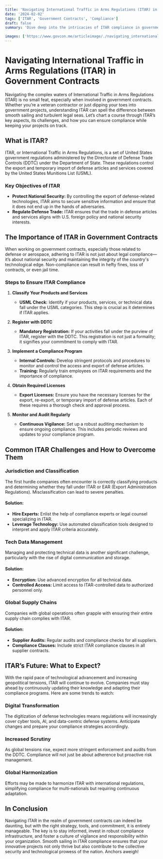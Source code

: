 ```yaml
---
title: 'Navigating International Traffic in Arms Regulations (ITAR) in Government Contracts'
date: '2024-02-02'
tags: ['ITAR', 'Government Contracts', 'Compliance']
draft: false
summary: 'Dive deep into the intricacies of ITAR compliance in government contracts, ensuring your projects sail smoothly while adhering to critical regulations.'

images: ['https://www.govcon.me/articleimage/./navigating_international_traffic_in_arms_regulations_itar_in_government_contracts.webp']
---
```


# Navigating International Traffic in Arms Regulations (ITAR) in Government Contracts

Navigating the complex waters of International Traffic in Arms Regulations (ITAR) is no small feat, especially when involved in government contracts. Whether you’re a veteran contractor or just dipping your toes into government projects, understanding ITAR can spell the difference between smooth sailing and turbulent legal seas. Let’s chart a course through ITAR’s key aspects, its challenges, and how you can ensure compliance while keeping your projects on track.

## What is ITAR?

ITAR, or International Traffic in Arms Regulations, is a set of United States government regulations administered by the Directorate of Defense Trade Controls (DDTC) under the Department of State. These regulations control the export and temporary import of defense articles and services covered by the United States Munitions List (USML).

### Key Objectives of ITAR

- **Protect National Security:** By controlling the export of defense-related technologies, ITAR aims to secure sensitive information and ensure that it does not end up in the hands of adversaries.
- **Regulate Defense Trade:** ITAR ensures that the trade in defense articles and services aligns with U.S. foreign policy and national security interests.

## The Importance of ITAR in Government Contracts

When working on government contracts, especially those related to defense or aerospace, adhering to ITAR is not just about legal compliance—it’s about national security and maintaining the integrity of the country's technological edge. Non-compliance can result in hefty fines, loss of contracts, or even jail time.

### Steps to Ensure ITAR Compliance

1. **Classify Your Products and Services**
   - **USML Check:** Identify if your products, services, or technical data fall under the USML categories. This step is crucial as it determines if ITAR applies.

2. **Register with DDTC**
   - **Mandatory Registration:** If your activities fall under the purview of ITAR, register with the DDTC. This registration is not just a formality; it signifies your commitment to comply with ITAR.

3. **Implement a Compliance Program**
   - **Internal Controls:** Develop stringent protocols and procedures to monitor and control the access and export of defense articles.
   - **Training:** Regularly train employees on ITAR requirements and the importance of compliance.

4. **Obtain Required Licenses**
   - **Export Licenses:** Ensure you have the necessary licenses for the export, re-export, or temporary import of defense articles. Each of these requires a thorough check and approval process.

5. **Monitor and Audit Regularly**
   - **Continuous Vigilance:** Set up a robust auditing mechanism to ensure ongoing compliance. This includes periodic reviews and updates to your compliance program.

## Common ITAR Challenges and How to Overcome Them

### Jurisdiction and Classification
The first hurdle companies often encounter is correctly classifying products and determining whether they fall under ITAR or EAR (Export Administration Regulations). Misclassification can lead to severe penalties.

#### Solution:
- **Hire Experts:** Enlist the help of compliance experts or legal counsel specializing in ITAR.
- **Leverage Technology:** Use automated classification tools designed to interpret and apply ITAR criteria accurately.

### Tech Data Management
Managing and protecting technical data is another significant challenge, particularly with the rise of digital communication and storage.

#### Solution:
- **Encryption:** Use advanced encryption for all technical data.
- **Controlled Access:** Limit access to ITAR-controlled data to authorized personnel only.

### Global Supply Chains
Companies with global operations often grapple with ensuring their entire supply chain complies with ITAR.

#### Solution:
- **Supplier Audits:** Regular audits and compliance checks for all suppliers.
- **Compliance Clauses:** Include strict ITAR compliance clauses in all supplier contracts.

## ITAR’s Future: What to Expect?

With the rapid pace of technological advancement and increasing geopolitical tensions, ITAR will continue to evolve. Companies must stay ahead by continuously updating their knowledge and adapting their compliance programs. Here are some trends to watch:

### Digital Transformation
The digitization of defense technologies means regulations will increasingly cover cyber tools, AI, and data-centric defense systems. Anticipate changes and prepare your compliance strategies accordingly.

### Increased Scrutiny
As global tensions rise, expect more stringent enforcement and audits from the DDTC. Compliance will not just be about adherence but proactive risk management.

### Global Harmonization
Efforts may be made to harmonize ITAR with international regulations, simplifying compliance for multi-nationals but requiring continuous adaptation.

## In Conclusion

Navigating ITAR in the realm of government contracts can indeed be daunting, but with the right strategy, tools, and commitment, it is entirely manageable. The key is to stay informed, invest in robust compliance infrastructure, and foster a culture of vigilance and responsibility within your organization. Smooth sailing in ITAR compliance ensures that your innovative projects not only thrive but also contribute to the collective security and technological prowess of the nation. Anchors aweigh!